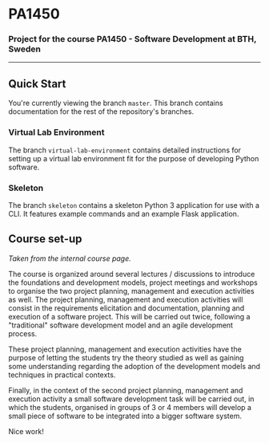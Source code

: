 # PA1450
### Project for the course PA1450 - Software Development at BTH, Sweden
***

## Quick Start

You're currently viewing the branch `master`. This branch contains documentation for the rest of the repository's branches.

### Virtual Lab Environment

The branch `virtual-lab-environment` contains detailed instructions for setting up a virtual lab environment fit for the purpose of developing Python software.

### Skeleton

The branch `skeleton` contains a skeleton Python 3 application for use with a CLI. It features example commands and an example Flask application.

## Course set-up

_Taken from the internal course page._

The course is organized around several lectures / discussions to introduce the foundations and development models, project meetings and workshops to organise the two project planning, management and execution activities as well. The project planning, management and execution activities will consist in the requirements elicitation and documentation, planning and execution of a software project. This will be carried out twice, following a "traditional" software development model and an agile development process.

These project planning, management and execution activities have the purpose of letting the students try the theory studied as well as gaining some understanding regarding the adoption of the development models and techniques in practical contexts.

Finally, in the context of the second project planning, management and execution activity a small software development task will be carried out, in which the students, organised in groups of 3 or 4 members will develop a small piece of software to be integrated into a bigger software system.

Nice work!
